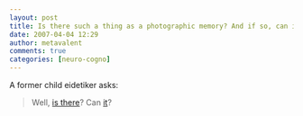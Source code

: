 ```yaml
---
layout: post
title: Is there such a thing as a photographic memory? And if so, can it be learned? 
date: 2007-04-04 12:29
author: metavalent
comments: true
categories: [neuro-cogno]
---
```

A former child eidetiker asks:<blockquote>Well, <a href="https://www.sciam.com/askexpert_question.cfm?articleId=0001148F-EAB0-1E3A-82FC809EC5880000" target="_blank">is there</a>? Can <a href="https://www.sciam.com/askexpert_question.cfm?articleId=0001148F-EAB0-1E3A-82FC809EC5880000" target="_blank">it</a>?</blockquote>
